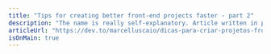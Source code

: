 ```yaml
---
title: "Tips for creating better front-end projects faster - part 2"
description: "The name is really self-explanatory. Article written in portuguese. Translation coming soon."
articleUrl: "https://dev.to/marcelluscaio/dicas-para-criar-projetos-front-end-melhores-e-mais-rapido-parte-2-431d"
isOnMain: true
---
```


